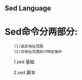 Sed Language 
------

Sed命令分两部分:
======

```
    (1)选定地址范围
    (2)对地址范围执行特定操作
```

&emsp;&emsp;1.sed 基础

&emsp;&emsp;2.sed 脚本
